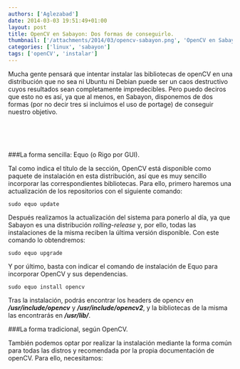 ```yaml
---
authors: ['Aglezabad']
date: 2014-03-03 19:51:49+01:00
layout: post
title: OpenCV en Sabayon: Dos formas de conseguirlo.
thumbnail: ['/attachments/2014/03/opencv-sabayon.png', 'OpenCV en Sabayon']
categories: ['linux', 'sabayon']
tags: ['openCV', 'instalar']
---
```


Mucha gente pensará que intentar instalar las bibliotecas de openCV en una distribución que no sea ni Ubuntu ni Debian puede ser un caos destructivo cuyos resultados sean completamente impredecibles. Pero puedo deciros que esto no es así, ya que al menos, en Sabayon, disponemos de dos formas (por no decir tres si incluimos el uso de portage) de conseguir nuestro objetivo.

<br/>
<br/>
<br/>

###La forma sencilla: Equo (o Rigo por GUI).

Tal como indica el título de la sección, OpenCV está disponible como paquete de instalación en esta distribución, así que es muy sencillo incorporar las correspondientes bibliotecas. Para ello, primero haremos una actualización de los repositorios con el siguiente comando:

    sudo equo update

Después realizamos la actualización del sistema para ponerlo al día, ya que Sabayon es una distribución *rolling-release* y, por ello, todas las instalaciones de la misma reciben la última versión disponible. Con este comando lo obtendremos:

    sudo equo upgrade

Y por último, basta con indicar el comando de instalación de Equo para incorporar OpenCV y sus dependencias.

    sudo equo install opencv

Tras la instalación, podrás encontrar los headers de opencv en ***/usr/include/opencv*** y ***/usr/include/opencv2***, y la bibliotecas de la misma las encontrarás en ***/usr/lib/***.

###La forma tradicional, según OpenCV.

También podemos optar por realizar la instalación mediante la forma común para todas las distros y recomendada por la propia documentación de openCV. Para ello, necesitamos:

